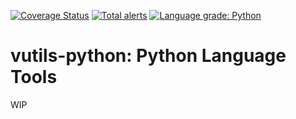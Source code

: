 [![Coverage Status](https://coveralls.io/repos/github/i386x/vutils-python/badge.svg?branch=main)](https://coveralls.io/github/i386x/vutils-python?branch=main)
[![Total alerts](https://img.shields.io/lgtm/alerts/g/i386x/vutils-python.svg?logo=lgtm&logoWidth=18)](https://lgtm.com/projects/g/i386x/vutils-python/alerts/)
[![Language grade: Python](https://img.shields.io/lgtm/grade/python/g/i386x/vutils-python.svg?logo=lgtm&logoWidth=18)](https://lgtm.com/projects/g/i386x/vutils-python/context:python)

# vutils-python: Python Language Tools

WIP
